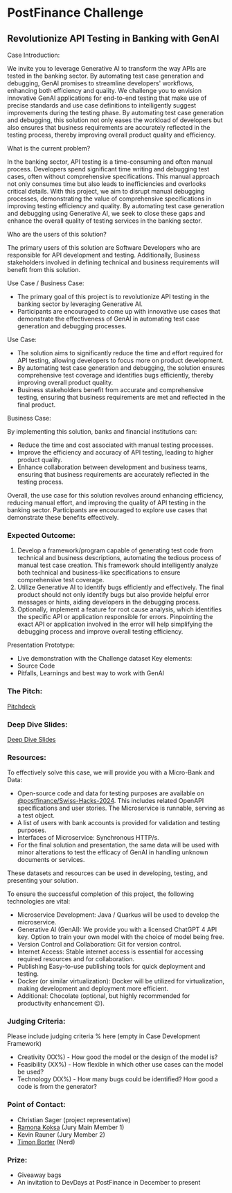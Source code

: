 # PostFinance Challenge
## Revolutionize API Testing in Banking with GenAI

Case Introduction:

We invite you to leverage Generative AI to transform the way APIs are tested in the banking sector. By automating test case generation and debugging, GenAI promises to streamline developers' workflows, enhancing both efficiency and quality. We challenge you to envision innovative GenAI applications for end-to-end testing that make use of precise standards and use case definitions to intelligently suggest improvements during the testing phase.
By automating test case generation and debugging, this solution not only eases the workload of developers but also ensures that business requirements are accurately reflected in the testing process, thereby improving overall product quality and efficiency.

What is the current problem?

In the banking sector, API testing is a time-consuming and often manual process. Developers spend significant time writing and debugging test cases, often without comprehensive specifications. This manual approach not only consumes time but also leads to inefficiencies and overlooks critical details. With this project, we aim to disrupt manual debugging processes, demonstrating the value of comprehensive specifications in improving testing efficiency and quality. By automating test case generation and debugging using Generative AI, we seek to close these gaps and enhance the overall quality of testing services in the banking sector.

Who are the users of this solution?

The primary users of this solution are Software Developers who are responsible for API development and testing. Additionally, Business stakeholders involved in defining technical and business requirements will benefit from this solution.

Use Case / Business Case:

* The primary goal of this project is to revolutionize API testing in the banking sector by leveraging Generative AI. 
* Participants are encouraged to come up with innovative use cases that demonstrate the effectiveness of GenAI in automating test case generation and debugging processes.

Use Case: 

* The solution aims to significantly reduce the time and effort required for API testing, allowing developers to focus more on product development.
* By automating test case generation and debugging, the solution ensures comprehensive test coverage and identifies bugs efficiently, thereby improving overall product quality.
* Business stakeholders benefit from accurate and comprehensive testing, ensuring that business requirements are met and reflected in the final product.

Business Case:

By implementing this solution, banks and financial institutions can:
* Reduce the time and cost associated with manual testing processes.
* Improve the efficiency and accuracy of API testing, leading to higher product quality.
* Enhance collaboration between development and business teams, ensuring that business requirements are accurately reflected in the testing process.

Overall, the use case for this solution revolves around enhancing efficiency, reducing manual effort, and improving the quality of API testing in the banking sector. Participants are encouraged to explore use cases that demonstrate these benefits effectively.


### Expected Outcome: 
1.	Develop a framework/program capable of generating test code from technical and business descriptions, automating the tedious process of manual test case creation. This framework should intelligently analyze both technical and business-like specifications to ensure comprehensive test coverage.
2.	Utilize Generative AI to identify bugs efficiently and effectively. The final product should not only identify bugs but also provide helpful error messages or hints, aiding developers in the debugging process.
3.	Optionally, implement a feature for root cause analysis, which identifies the specific API or application responsible for errors. Pinpointing the exact API or application involved in the error will help simplifying the debugging process and improve overall testing efficiency.

Presentation Prototype: 
* Live demonstration with the Challenge dataset
Key elements:
* Source Code
* Pitfalls, Learnings and best way to work with GenAI

### The Pitch:

[Pitchdeck](Pitch.pdf)

### Deep Dive Slides:

[Deep Dive Slides](Deep-Dive.pdf)

### Resources:

To effectively solve this case, we will provide you with a Micro-Bank and Data:
* Open-source code and data for testing purposes are available on [@postfinance/Swiss-Hacks-2024](https://github.com/postfinance/Swiss-Hacks-2024).
  This includes related OpenAPI specifications and user stories.
  The Microservice is runnable, serving as a test object.
* A list of users with bank accounts is provided for validation and testing purposes.
* Interfaces of Microservice: Synchronous HTTP/s.
* For the final solution and presentation, the same data will be used with minor alterations to test the efficacy of GenAI in handling unknown documents or services.

These datasets and resources can be used in developing, testing, and presenting your solution.

To ensure the successful completion of this project, the following technologies are vital:
* Microservice Development:
  Java / Quarkus will be used to develop the microservice.
* Generative AI (GenAI):
  We provide you with a licensed ChatGPT 4 API key.
  Option to train your own model with the choice of model being free.
* Version Control and Collaboration:
  Git for version control.
* Internet Access:
  Stable internet access is essential for accessing required resources and for collaboration.
* Publishing
  Easy-to-use publishing tools for quick deployment and testing.
* Docker (or similar virtualization):
  Docker will be utilized for virtualization, making development and deployment more efficient.
* Additional:
  Chocolate (optional, but highly recommended for productivity enhancement 😉).

### Judging Criteria:

Please include judging criteria % here (empty in Case Development Framework) 
* Creativity (XX%) - How good the model or the design of the model is? 
* Feasibility (XX%) - How flexible in which other use cases can the model be used?
* Technology (XX%) - How many bugs could be identified? How good a code is from the generator?


### Point of Contact:

* Christian Sager (project representative)
* [Ramona Koksa](https://github.com/ramonator00) (Jury Main Member 1)
* Kevin Rauner (Jury Member 2)
* [Timon Borter](https://github.com/bbortt) (Nerd)

### Prize: 

* Giveaway bags
* An invitation to DevDays at PostFinance in December to present
